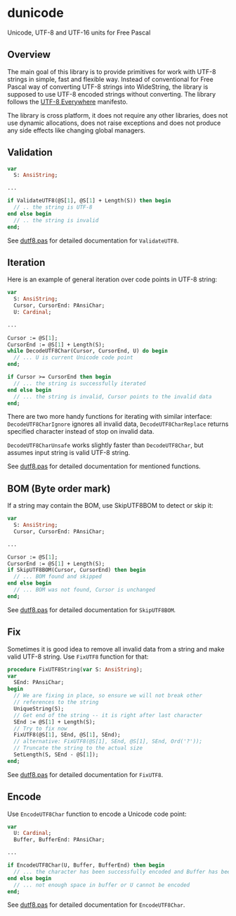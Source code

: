 # dunicode
Unicode, UTF-8 and UTF-16 units for Free Pascal

## Overview

The main goal of this library is to provide primitives for work with UTF-8 strings in simple, fast and flexible way. Instead of conventional for Free Pascal way of converting UTF-8 strings into WideString, the library is supposed to use UTF-8 encoded strings without converting. The library follows the [UTF-8 Everywhere](http://utf8everywhere.org/) manifesto.

The library is cross platform, it does not require any other libraries, does not use dynamic allocations, does not raise exceptions and does not produce any side effects like changing global managers.

## Validation

```pascal
var
  S: AnsiString;

...

if ValidateUTF8(@S[1], @S[1] + Length(S)) then begin
  // .. the string is UTF-8
end else begin
  // .. the string is invalid
end;
```

See [dutf8.pas](dutf8.pas) for detailed documentation for `ValidateUTF8`.

## Iteration

Here is an example of general iteration over code points in UTF-8 string:

```pascal
var
  S: AnsiString;
  Cursor, CursorEnd: PAnsiChar;
  U: Cardinal;

...
 
Cursor := @S[1];
CursorEnd := @S[1] + Length(S);
while DecodeUTF8Char(Cursor, CursorEnd, U) do begin
  // ... U is current Unicode code point
end;

if Cursor >= CursorEnd then begin
  // ... the string is successfully iterated
end else begin
  // ... the string is invalid, Cursor points to the invalid data
end;
```

There are two more handy functions for iterating with similar interface: `DecodeUTF8CharIgnore` ignores all invalid data, `DecodeUTF8CharReplace` returns specified character instead of stop on invalid data.

`DecodeUTF8CharUnsafe` works slightly faster than `DecodeUTF8Char`, but assumes input string is valid UTF-8 string.

See [dutf8.pas](dutf8.pas) for detailed documentation for mentioned functions.

## BOM (Byte order mark)

If a string may contain the BOM, use SkipUTF8BOM to detect or skip it:

```pascal
var
  S: AnsiString;
  Cursor, CursorEnd: PAnsiChar;

...

Cursor := @S[1];
CursorEnd := @S[1] + Length(S);
if SkipUTF8BOM(Cursor, CursorEnd) then begin
  // ... BOM found and skipped
end else begin
  // ... BOM was not found, Cursor is unchanged
end;
```

See [dutf8.pas](dutf8.pas) for detailed documentation for `SkipUTF8BOM`.

## Fix

Sometimes it is good idea to remove all invalid data from a string and make valid UTF-8 string. Use `FixUTF8` function for that:

```pascal
procedure FixUTF8String(var S: AnsiString);
var
  SEnd: PAnsiChar;
begin
  // We are fixing in place, so ensure we will not break other
  // references to the string
  UniqueString(S);
  // Get end of the string -- it is right after last character
  SEnd := @S[1] + Length(S);
  // Try to fix now
  FixUTF8(@S[1], SEnd, @S[1], SEnd);
  // alternative: FixUTF8(@S[1], SEnd, @S[1], SEnd, Ord('?'));
  // Truncate the string to the actual size
  SetLength(S, SEnd - @S[1]);
end;
```

See [dutf8.pas](dutf8.pas) for detailed documentation for `FixUTF8`.

## Encode

Use `EncodeUTF8Char` function to encode a Unicode code point:

```pascal
var
  U: Cardinal;
  Buffer, BufferEnd: PAnsiChar;

...

if EncodeUTF8Char(U, Buffer, BufferEnd) then begin
  // ... the character has been successfully encoded and Buffer has been advanced 
end else begin
  // ... not enough space in buffer or U cannot be encoded
end;
```

See [dutf8.pas](dutf8.pas) for detailed documentation for `EncodeUTF8Char`.
